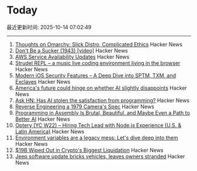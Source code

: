# Today

最近更新时间: 2025-10-14 07:02:49

--- 
1. [Thoughts on Omarchy: Slick Distro, Complicated Ethics](https://tedium.co/2025/10/13/omarchy-linux-distro-commentary/) Hacker News
2. [Don't Be a Sucker (1943) [video]](https://www.youtube.com/watch?v=vGAqYNFQdZ4) Hacker News
3. [AWS Service Availability Updates](https://aws.amazon.com/about-aws/whats-new/2025/10/aws-service-availability/) Hacker News
4. [Strudel REPL – a music live coding environment living in the browser](https://strudel.cc) Hacker News
5. [Modern iOS Security Features – A Deep Dive into SPTM, TXM, and Exclaves](https://arxiv.org/abs/2510.09272) Hacker News
6. [America's future could hinge on whether AI slightly disappoints](https://www.noahpinion.blog/p/americas-future-could-hinge-on-whether) Hacker News
7. [Ask HN: Has AI stolen the satisfaction from programming?](https://news.ycombinator.com/item?id=45572130) Hacker News
8. [Reverse Engineering a 1979 Camera's Spec](https://blog.mano.lol/posts/film/) Hacker News
9. [Programming in Assembly Is Brutal, Beautiful, and Maybe Even a Path to Better AI](https://www.wired.com/story/programming-assembly-artificial-intelligence/) Hacker News
10. [Optery (YC W22) – Hiring Tech Lead with Node.js Experience (U.S. & Latin America)](https://www.optery.com/careers/) Hacker News
11. [Environment variables are a legacy mess: Let's dive deep into them](https://allvpv.org/haotic-journey-through-envvars/) Hacker News
12. [$19B Wiped Out in Crypto's Biggest Liquidation](https://decrypt.co/344038/morning-minute-19b-wiped-out-in-cryptos-biggest-liquidation-ever) Hacker News
13. [Jeep software update bricks vehicles, leaves owners stranded](https://www.thestack.technology/jeep-software-update-bricks-vehicles-leaves-owners-stranded/) Hacker News
